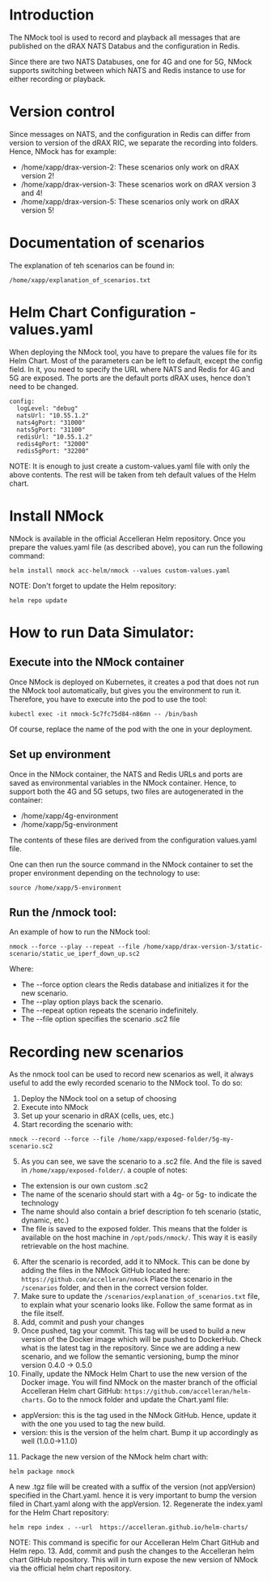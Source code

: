 # Introduction

The NMock tool is used to record and playback all messages that are published on the dRAX NATS Databus and the configuration in Redis. 

Since there are two NATS Databuses, one for 4G and one for 5G, NMock supports switching between which NATS and Redis instance to use for either recording or playback. 

# Version control
Since messages on NATS, and the configuration in Redis can differ from version to version of the dRAX RIC, we separate the recording into folders. Hence, NMock has for example: 
- /home/xapp/drax-version-2: These scenarios only work on dRAX version 2!
- /home/xapp/drax-version-3: These scenarios work on dRAX version 3 and 4!
- /home/xapp/drax-version-5: These scenarios only work on dRAX version 5!

# Documentation of scenarios
The explanation of teh scenarios can be found in:
```
/home/xapp/explanation_of_scenarios.txt
```

# Helm Chart Configuration - values.yaml
When deploying the NMock tool, you have to prepare the values file for its Helm Chart. Most of the parameters can be left to default, except the config field. In it, you need to specify the URL where NATS and Redis for 4G and 5G are exposed. The ports are the default ports dRAX uses, hence don't need to be changed.
```
config:
  logLevel: "debug"
  natsUrl: "10.55.1.2"
  nats4gPort: "31000"
  nats5gPort: "31100"
  redisUrl: "10.55.1.2"
  redis4gPort: "32000"
  redis5gPort: "32200"
```
NOTE: It is enough to just create a custom-values.yaml file with only the above contents. The rest will be taken from teh default values of the Helm chart.

# Install NMock
NMock is available in the official Accelleran Helm repository. Once you prepare the values.yaml file (as described above), you can run the following command:
```
helm install nmock acc-helm/nmock --values custom-values.yaml
```

NOTE: Don't forget to update the Helm repository:

```
helm repo update
```

# How to run Data Simulator:
## Execute into the NMock container
Once NMock is deployed on Kubernetes, it creates a pod that does not run the NMock tool automatically, but gives you the environment to run it. Therefore, you have to execute into the pod to use the tool:
```
kubectl exec -it nmock-5c7fc75d84-n86mn -- /bin/bash
```

Of course, replace the name of the pod with the one in your deployment.

## Set up environment
Once in the NMock container, the NATS and Redis URLs and ports are saved as environmental variables in the NMock container. Hence, to support both the 4G and 5G setups, two files are autogenerated in the container:
- /home/xapp/4g-environment
- /home/xapp/5g-environment

The contents of these files are derived from the configuration values.yaml file.

One can then run the source command in the NMock container to set the proper environment depending on the technology to use: 
```
source /home/xapp/5-environment
```

## Run the /nmock tool:
An example of how to run the NMock tool:
```
nmock --force --play --repeat --file /home/xapp/drax-version-3/static-scenario/static_ue_iperf_down_up.sc2
```

Where:
- The --force option clears the Redis database and initializes it for the new scenario.
- The --play option plays back the scenario.
- The --repeat option repeats the scenario indefinitely.
- The --file option specifies the scenario .sc2 file

# Recording new scenarios
As the nmock tool can be used to record new scenarios as well, it always useful to add the ewly recorded scenario to the NMock tool. To do so:
1. Deploy the NMock tool on a setup of choosing
2. Execute into NMock
3. Set up your scenario in dRAX (cells, ues, etc.)
4. Start recording the scenario with:
```
nmock --record --force --file /home/xapp/exposed-folder/5g-my-scenario.sc2
```
5. As you can see, we save the scenario to a .sc2 file. And the file is saved in ```/home/xapp/exposed-folder/```. a couple of notes:
- The extension is our own custom .sc2
- The name of the scenario should start with a 4g- or 5g- to indicate the technology
- The name should also contain a brief description fo teh scenario (static, dynamic, etc.)
- The file is saved to the exposed folder. This means that the folder is available on the host machine in ```/opt/pods/nmock/```. This way it is easily retrievable on the host machine.

6. After the scenario is recorded, add it to NMock. This can be done by adding the files in the NMock GitHub located here: ```https://github.com/accelleran/nmock```
Place the scenario in the ```/scenarios``` folder, and then in the correct version folder.
7. Make sure to update the ```/scenarios/explanation_of_scenarios.txt``` file, to explain what your scenario looks like. Follow the same format as in the file itself.
8. Add, commit and push your changes
9. Once pushed, tag your commit. This tag will be used to build a new version of the Docker image which will be pushed to DockerHub. Check what is the latest tag in the repository. Since we are adding a new scenario, and we follow the semantic versioning, bump the minor version 0.4.0 -> 0.5.0
10. Finally, update the NMock Helm Chart to use the new version of the Docker image. You will find NMock on the master branch of the official Accelleran Helm chart GitHub: ```https://github.com/accelleran/helm-charts```. Go to the nmock folder and update the Chart.yaml file:
- appVersion: this is the tag used in the NMock GitHub. Hence, update it with the one you used to tag the new build.
- version: this is the version of the helm chart. Bump it up accordingly as well (1.0.0->1.1.0)
11. Package the new version of the NMock helm chart with:
```
helm package nmock
```
A new .tgz file will be created with a suffix of the version (not appVersion) specified in the Chart.yaml. hence it is very important to bump the version filed in Chart.yaml along with the appVersion.
12. Regenerate the index.yaml for the Helm Chart repository:
```
helm repo index . --url  https://accelleran.github.io/helm-charts/
```
NOTE: This command is specific for our Accelleran Helm Chart GitHub and Helm repo.
13. Add, commit and push the changes to the Accelleran helm chart GitHub repository. This will in turn expose the new version of NMock via the official helm chart repository.
